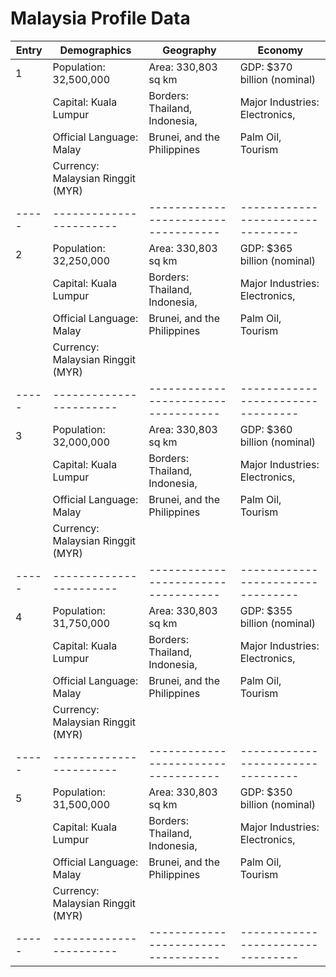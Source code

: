 # Malaysia Profile Data

| Entry | Demographics            | Geography                           | Economy                           |
| ----- | ----------------------- | ----------------------------------- | --------------------------------- |
| 1     | Population: 32,500,000  | Area: 330,803 sq km                 | GDP: $370 billion (nominal)      |
|       | Capital: Kuala Lumpur   | Borders: Thailand, Indonesia,       | Major Industries: Electronics,   |
|       | Official Language: Malay| Brunei, and the Philippines         | Palm Oil, Tourism                 |
|       | Currency: Malaysian Ringgit (MYR) |                                  |                                   |
| ----- | ----------------------- | ----------------------------------- | --------------------------------- |
| 2     | Population: 32,250,000  | Area: 330,803 sq km                 | GDP: $365 billion (nominal)      |
|       | Capital: Kuala Lumpur   | Borders: Thailand, Indonesia,       | Major Industries: Electronics,   |
|       | Official Language: Malay| Brunei, and the Philippines         | Palm Oil, Tourism                 |
|       | Currency: Malaysian Ringgit (MYR) |                                  |                                   |
| ----- | ----------------------- | ----------------------------------- | --------------------------------- |
| 3     | Population: 32,000,000  | Area: 330,803 sq km                 | GDP: $360 billion (nominal)      |
|       | Capital: Kuala Lumpur   | Borders: Thailand, Indonesia,       | Major Industries: Electronics,   |
|       | Official Language: Malay| Brunei, and the Philippines         | Palm Oil, Tourism                 |
|       | Currency: Malaysian Ringgit (MYR) |                                  |                                   |
| ----- | ----------------------- | ----------------------------------- | --------------------------------- |
| 4     | Population: 31,750,000  | Area: 330,803 sq km                 | GDP: $355 billion (nominal)      |
|       | Capital: Kuala Lumpur   | Borders: Thailand, Indonesia,       | Major Industries: Electronics,   |
|       | Official Language: Malay| Brunei, and the Philippines         | Palm Oil, Tourism                 |
|       | Currency: Malaysian Ringgit (MYR) |                                  |                                   |
| ----- | ----------------------- | ----------------------------------- | --------------------------------- |
| 5     | Population: 31,500,000  | Area: 330,803 sq km                 | GDP: $350 billion (nominal)      |
|       | Capital: Kuala Lumpur   | Borders: Thailand, Indonesia,       | Major Industries: Electronics,   |
|       | Official Language: Malay| Brunei, and the Philippines         | Palm Oil, Tourism                 |
|       | Currency: Malaysian Ringgit (MYR) |                                  |                                   |
| ----- | ----------------------- | ----------------------------------- | --------------------------------- |

